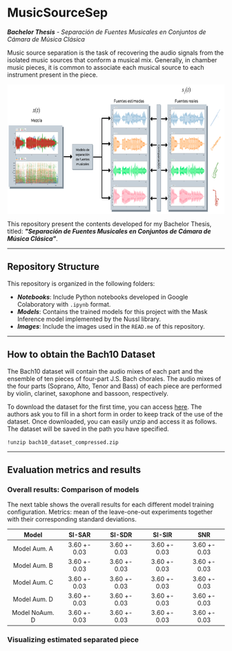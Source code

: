 # MusicSourceSep
***Bachelor Thesis** - Separación de Fuentes Musicales en Conjuntos de Cámara de Música Clásica*

Music source separation is the task of recovering the audio signals from the isolated music sources that conform a musical mix. Generally, in chamber music pieces, it is common to associate each musical source to each instrument present in the piece.

<!-- ![Repo image](https://github.com/andrezg98/MusicSourceSep/blob/main/Images/source_separation_training.png?raw=true) -->
<img src="https://github.com/andrezg98/MusicSourceSep/blob/main/Images/source_separation_training.png?raw=true" width="700" height="300" align="middle">

This repository present the contents developed for my Bachelor Thesis, titled: ***"Separación de Fuentes Musicales en Conjuntos de Cámara de Música Clásica"***.
***
## Repository Structure
This repository is organized in the following folders:
- **_Notebooks_**: Include Python notebooks developed in Google Colaboratory with `.ipynb` format.
- **_Models_**: Contains the trained models for this project with the Mask Inference model implemented by the Nussl library.
- **_Images_**: Include the images used in the `READ.me` of this repository.
***
## How to obtain the Bach10 Dataset
The Bach10 dataset will contain the audio mixes of each part and the ensemble of ten pieces of four-part J.S. Bach chorales. The audio mixes of the four parts (Soprano, Alto, Tenor and Bass) of each piece are performed by violin, clarinet, saxophone and bassoon, respectively.

To download the dataset for the first time, you can access [here](https://https://docs.google.com/forms/d/e/1FAIpQLSfJ1IdB7Ws2_m0wkkvS1hGm5GevGS3QmqBIoxiGDbw93yoPLQ/viewform?embedded=true&formkey=dGU3cmRlb1Q4RU5zTGNZeHUyRGFwaWc6MQ). The authors ask you to fill in a short form in order to keep track of the use of the dataset. Once downloaded, you can easily unzip and access it as follows. The dataset will be saved in the path you have specified.
```
!unzip bach10_dataset_compressed.zip
```
***
## Evaluation metrics and results

### Overall results: Comparison of models 
The next table shows the overall results for each different model training configuration.
Metrics: mean of the leave-one-out experiments together with their corresponding standard deviations.

|      Model     |    SI-SAR    |    SI-SDR    |    SI-SIR    |      SNR     |
|:---------------:|:------------:|:------------:|:------------:|:------------:|
|  Model Aum. A  | 3.60 +- 0.03 | 3.60 +- 0.03 | 3.60 +- 0.03 | 3.60 +- 0.03 |
|  Model Aum. B  | 3.60 +- 0.03 | 3.60 +- 0.03 | 3.60 +- 0.03 | 3.60 +- 0.03 |
|  Model Aum. C  | 3.60 +- 0.03 | 3.60 +- 0.03 | 3.60 +- 0.03 | 3.60 +- 0.03 |
|  Model Aum. D  | 3.60 +- 0.03 | 3.60 +- 0.03 | 3.60 +- 0.03 | 3.60 +- 0.03 |
| Model NoAum. D | 3.60 +- 0.03 | 3.60 +- 0.03 | 3.60 +- 0.03 | 3.60 +- 0.03 |

### Visualizing estimated separated piece
